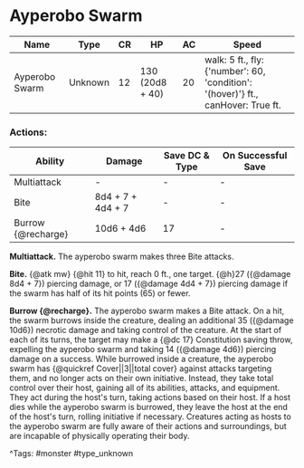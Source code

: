 # Ayperobo Swarm

| Name | Type | CR | HP | AC | Speed |
|------|------|----|----|----|-------|
| Ayperobo Swarm | Unknown | 12 | 130 (20d8 + 40) | 20 | walk: 5 ft., fly: {'number': 60, 'condition': '(hover)'} ft., canHover: True ft. |

### Actions:

| Ability | Damage | Save DC & Type | On Successful Save |
|---------|--------|----------------|--------------------|
| Multiattack | - | - | - |
| Bite | 8d4 + 7 + 4d4 + 7 | - | - |
| Burrow {@recharge} | 10d6 + 4d6 | 17 | - |


**Multiattack.** The ayperobo swarm makes three Bite attacks.

**Bite.** {@atk mw} {@hit 11} to hit, reach 0 ft., one target. {@h}27 ({@damage 8d4 + 7}) piercing damage, or 17 ({@damage 4d4 + 7}) piercing damage if the swarm has half of its hit points (65) or fewer.

**Burrow {@recharge}.** The ayperobo swarm makes a Bite attack. On a hit, the swarm burrows inside the creature, dealing an additional 35 ({@damage 10d6}) necrotic damage and taking control of the creature. At the start of each of its turns, the target may make a {@dc 17} Constitution saving throw, expelling the ayperobo swarm and taking 14 ({@damage 4d6}) piercing damage on a success. While burrowed inside a creature, the ayperobo swarm has {@quickref Cover||3||total cover} against attacks targeting them, and no longer acts on their own initiative. Instead, they take total control over their host, gaining all of its abilities, attacks, and equipment. They act during the host's turn, taking actions based on their host. If a host dies while the ayperobo swarm is burrowed, they leave the host at the end of the host's turn, rolling initiative if necessary. Creatures acting as hosts to the ayperobo swarm are fully aware of their actions and surroundings, but are incapable of physically operating their body.

^Tags: #monster #type_unknown